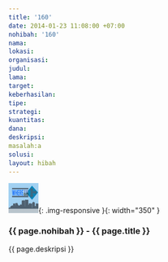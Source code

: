 ```yaml
---
title: '160'
date: 2014-01-23 11:08:00 +07:00
nohibah: '160'
nama:
lokasi:
organisasi:
judul:
lama:
target:
keberhasilan:
tipe:
strategi:
kuantitas:
dana:
deskripsi:
masalah:a
solusi:
layout: hibah
---
```


![160](/static/img/hibahcms/160.png){: .img-responsive }{: width="350" }

### {{ page.nohibah }} - {{ page.title }}

{{ page.deskripsi }}
